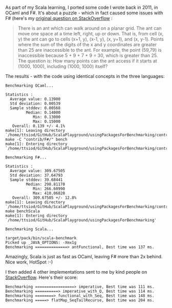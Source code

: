 
As part of my Scala learning, I ported some code I wrote back in 2011, in OCaml and F#.
It's about a puzzle - which in fact caused some issues with F# (here's my [original 
question on StackOverflow](http://stackoverflow.com/questions/7538584/f-vs-ocaml-stack-overflow) :

> There is an ant which can walk around on a planar grid. The ant can move one
> space at a time left, right, up or down. That is, from cell (x, y) the ant
> can go to cells (x+1, y), (x-1, y), (x, y+1), and (x, y-1). Points where the
> sum of the digits of the x and y coordinates are greater than 25 are
> inaccessible to the ant. For example, the point (59,79) is inaccessible
> because 5 + 9 + 7 + 9 = 30, which is greater than 25. The question is: How
> many points can the ant access if it starts at (1000, 1000), including (1000,
> 1000) itself?

The results - with the code using identical concepts in the three languages:

    Benchmarking OCaml...
    
    Statistics :
      Average value: 0.13900
      Std deviation: 0.00539
      Sample stddev: 0.00568
             Median: 0.14000
                Min: 0.13000
                Max: 0.15000
       Overall: 0.139 +/- 4.1%
    make[1]: Leaving directory `/home/ttsiod/GitHub/ScalaPlayground/usingPackagesForBenchmarking/contrib/OCaml'
    make -C "contrib/F#/" bench
    make[1]: Entering directory `/home/ttsiod/GitHub/ScalaPlayground/usingPackagesForBenchmarking/contrib/F#'
    
    Benchmarking F#...
    
    Statistics :
      Average value: 309.67505
      Std deviation: 37.64793
      Sample stddev: 39.68441
             Median: 298.81170
                Min: 266.60990
                Max: 410.06820
       Overall: 309.67505 +/- 12.8%
    make[1]: Leaving directory `/home/ttsiod/GitHub/ScalaPlayground/usingPackagesForBenchmarking/contrib/F#'
    make benchScala
    make[1]: Entering directory `/home/ttsiod/GitHub/ScalaPlayground/usingPackagesForBenchmarking'
    
    Benchmarking Scala...
    
    target/pack/bin/scala-benchmark
    Picked up _JAVA_OPTIONS: -Xmx1g
    Benchmarking ==============> antFunctional, Best time was 137 ms.

Amazingly, Scala is just as fast as OCaml, leaving F# more than 2x behind.
Nice work, HotSpot :-)

I then added 4 other implementations sent to me by kind people on [StackOverflow](http://stackoverflow.com/questions/27291969/mapping-my-code-from-ocaml-f-to-scala-some-questions). Here's their score:

    Benchmarking =================> imperative, Best time was 111 ms.
    Benchmarking ==========> imperative_with_Q, Best time was 114 ms.
    Benchmarking ========> functional_with_Seq, Best time was 148 ms.
    Benchmarking =====> flatMap_SeqTailRecurse, Best time was 204 ms.


